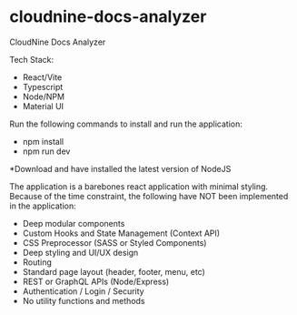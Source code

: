 # cloudnine-docs-analyzer
CloudNine Docs Analyzer

Tech Stack:
- React/Vite
- Typescript
- Node/NPM
- Material UI

Run the following commands to install and run the application:

- npm install
- npm run dev

*Download and have installed the latest version of NodeJS

The application is a barebones react application with minimal styling. Because of the time constraint, the following have NOT been implemented in the application:

- Deep modular components
- Custom Hooks and State Management (Context API)
- CSS Preprocessor (SASS or Styled Components)
- Deep styling and UI/UX design
- Routing
- Standard page layout (header, footer, menu, etc)
- REST or GraphQL APIs (Node/Express)
- Authentication / Login / Security
- No utility functions and methods
